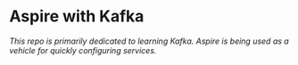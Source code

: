 ﻿# Aspire with Kafka

_This repo is primarily dedicated to learning Kafka. Aspire is being used as a vehicle for quickly configuring services._